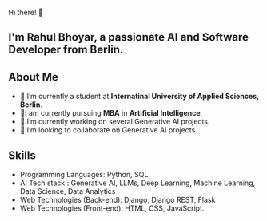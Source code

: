 Hi there! 👋

## I'm **Rahul Bhoyar**, a passionate **AI** and **Software Developer** from Berlin.

## About Me

- 🔭 I’m currently a student at **Internatinal University of Applied Sciences, Berlin**.
- 🔭I am currently pursuing **MBA** in **Artificial Intelligence**.
- 🌱 I’m currently working on several Generative AI projects.
- 👯 I’m looking to collaborate on Generative AI projects.

## Skills

- Programming Languages: Python, SQL
- AI Tech stack : Generative AI, LLMs, Deep Learning, Machine Learning, Data Science, Data Analytics
- Web Technologies (Back-end): Django, Django REST, Flask
- Web Technologies (Front-end): HTML, CSS, JavaScript.


